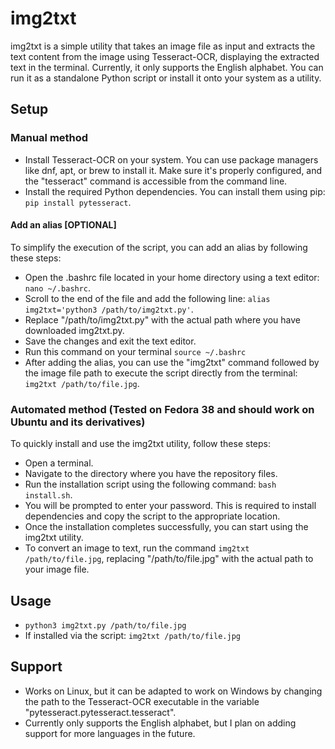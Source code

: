 # img2txt
img2txt is a simple utility that takes an image file as input and extracts the text content from the image using Tesseract-OCR, displaying the extracted text in the terminal. Currently, it only supports the English alphabet. You can run it as a standalone Python script or install it onto your system as a utility.

## Setup
### Manual method
- Install Tesseract-OCR on your system. You can use package managers like dnf, apt, or brew to install it. Make sure it's properly configured, and the "tesseract" command is accessible from the command line.
- Install the required Python dependencies. You can install them using pip: `pip install pytesseract`.

#### Add an alias [OPTIONAL]
To simplify the execution of the script, you can add an alias by following these steps:
- Open the .bashrc file located in your home directory using a text editor: `nano ~/.bashrc`.
- Scroll to the end of the file and add the following line: `alias img2txt='python3 /path/to/img2txt.py'`.
- Replace "/path/to/img2txt.py" with the actual path where you have downloaded img2txt.py.
- Save the changes and exit the text editor.
- Run this command on your terminal `source ~/.bashrc`
- After adding the alias, you can use the "img2txt" command followed by the image file path to execute the script directly from the terminal: `img2txt /path/to/file.jpg`.

### Automated method (Tested on Fedora 38 and should work on Ubuntu and its derivatives)
To quickly install and use the img2txt utility, follow these steps:
- Open a terminal.
- Navigate to the directory where you have the repository files.
- Run the installation script using the following command: `bash install.sh`.
- You will be prompted to enter your password. This is required to install dependencies and copy the script to the appropriate location.
- Once the installation completes successfully, you can start using the img2txt utility.
- To convert an image to text, run the command `img2txt /path/to/file.jpg`, replacing "/path/to/file.jpg" with the actual path to your image file.

## Usage
- `python3 img2txt.py /path/to/file.jpg`
- If installed via the script: `img2txt /path/to/file.jpg`

## Support
- Works on Linux, but it can be adapted to work on Windows by changing the path to the Tesseract-OCR executable in the variable "pytesseract.pytesseract.tesseract".
- Currently only supports the English alphabet, but I plan on adding support for more languages in the future.
